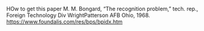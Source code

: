 HOw to get this paper M. M. Bongard, “The recognition problem,” tech. rep., Foreign Technology Div WrightPatterson AFB Ohio, 1968.
https://www.foundalis.com/res/bps/bpidx.htm
